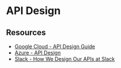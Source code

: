 # API Design

## Resources

- [Google Cloud - API Design Guide](https://cloud.google.com/apis/design "https://cloud.google.com/apis/design")
- [Azure - API Design](https://learn.microsoft.com/en-us/azure/architecture/best-practices/api-design "https://learn.microsoft.com/en-us/azure/architecture/best-practices/api-design")
- [Slack - How We Design Our APIs at Slack](https://slack.engineering/how-we-design-our-apis-at-slack "https://slack.engineering/how-we-design-our-apis-at-slack/")
